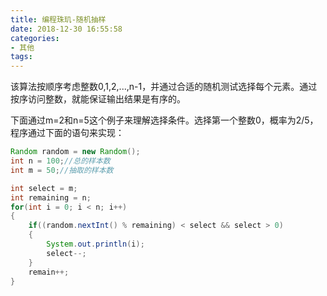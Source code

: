 ```yaml
---
title: 编程珠玑-随机抽样
date: 2018-12-30 16:55:58
categories:
- 其他
tags:
---
```


该算法按顺序考虑整数0,1,2,...,n-1，并通过合适的随机测试选择每个元素。通过按序访问整数，就能保证输出结果是有序的。

下面通过m=2和n=5这个例子来理解选择条件。选择第一个整数0，概率为2/5，程序通过下面的语句来实现：

```java
Random random = new Random();
int n = 100;//总的样本数
int m = 50;//抽取的样本数

int select = m;
int remaining = n;
for(int i = 0; i < n; i++)
{
	if((random.nextInt() % remaining) < select && select > 0)
	{
		System.out.println(i);
		select--;
	}
	remain++;
}
```


